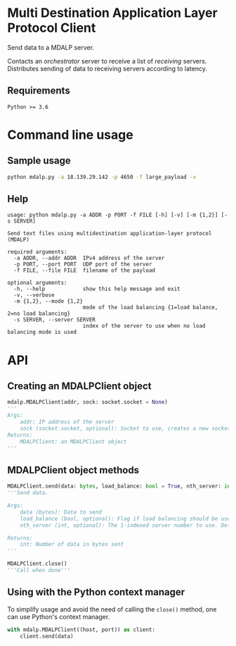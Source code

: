 # Multi Destination Application Layer Protocol Client
Send data to a MDALP server. 

Contacts an *orchestrator* server to receive a list of *receiving* servers. Distributes sending of data to receiving servers according to latency.

## Requirements
```
Python >= 3.6
```

# Command line usage

## Sample usage
```bash
python mdalp.py -a 18.139.29.142 -p 4650 -f large_payload -v
```

## Help
```
usage: python mdalp.py -a ADDR -p PORT -f FILE [-h] [-v] [-m {1,2}] [-s SERVER]

Send text files using multidestination application-layer protocol (MDALP)

required arguments:
  -a ADDR, --addr ADDR  IPv4 address of the server
  -p PORT, --port PORT  UDP port of the server
  -f FILE, --file FILE  filename of the payload

optional arguments:
  -h, --help            show this help message and exit
  -v, --verbose
  -m {1,2}, --mode {1,2}
                        mode of the load balancing {1=load balance, 2=no load balancing}
  -s SERVER, --server SERVER
                        index of the server to use when no load balancing mode is used
```

# API
## Creating an MDALPClient object
```python
mdalp.MDALPClient(addr, sock: socket.socket = None)
'''
Args:
    addr: IP address of the server
    sock (socket.socket, optional): Socket to use, creates a new socket object if None. Defaults to None.
Returns:
    MDALPClient: an MDALPClient object    
'''
```

## MDALPClient object methods
```python
MDALPClient.send(data: bytes, load_balance: bool = True, nth_server: int = 1) -> int
'''Send data.

Args:
    data (bytes): Data to send
    load_balance (bool, optional): Flag if load balancing should be used. Defaults to True.
    nth_server (int, optional): The 1-indexed server number to use. Defaults to 1.

Returns:
    int: Number of data in bytes sent
'''
```
```python
MDALPClient.close()
'''Call when done'''
```

## Using with the Python context manager
To simplify usage and avoid the need of calling the `close()` method, one can use Python's context manager.
```python
with mdalp.MDALPClient((host, port)) as client:
    client.send(data)
```